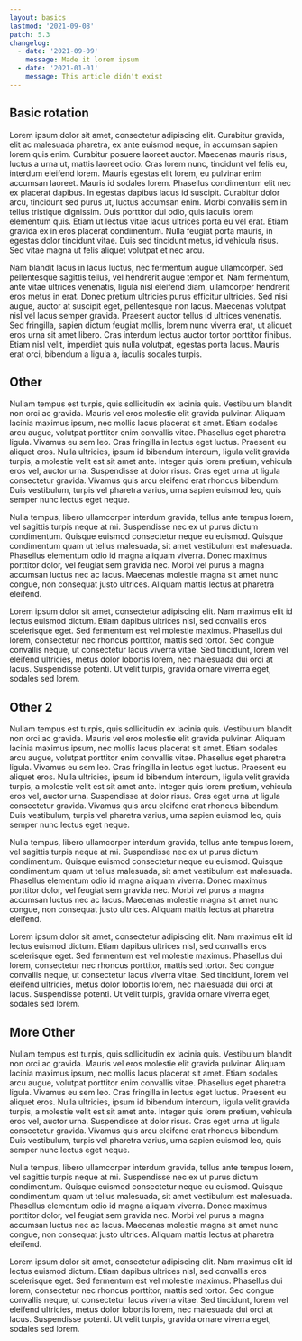 ```yaml
---
layout: basics
lastmod: '2021-09-08'
patch: 5.3
changelog:
  - date: '2021-09-09'
    message: Made it lorem ipsum
  - date: '2021-01-01'
    message: This article didn't exist
---
```


## Basic rotation

Lorem ipsum dolor sit amet, consectetur adipiscing elit. Curabitur gravida, elit ac malesuada pharetra, ex ante euismod neque, in accumsan sapien lorem quis enim. Curabitur posuere laoreet auctor. Maecenas mauris risus, luctus a urna ut, mattis laoreet odio. Cras lorem nunc, tincidunt vel felis eu, interdum eleifend lorem. Mauris egestas elit lorem, eu pulvinar enim accumsan laoreet. Mauris id sodales lorem. Phasellus condimentum elit nec ex placerat dapibus. In egestas dapibus lacus id suscipit. Curabitur dolor arcu, tincidunt sed purus ut, luctus accumsan enim. Morbi convallis sem in tellus tristique dignissim. Duis porttitor dui odio, quis iaculis lorem elementum quis. Etiam ut lectus vitae lacus ultrices porta eu vel erat. Etiam gravida ex in eros placerat condimentum. Nulla feugiat porta mauris, in egestas dolor tincidunt vitae. Duis sed tincidunt metus, id vehicula risus. Sed vitae magna ut felis aliquet volutpat et nec arcu.

Nam blandit lacus in lacus luctus, nec fermentum augue ullamcorper. Sed pellentesque sagittis tellus, vel hendrerit augue tempor et. Nam fermentum, ante vitae ultrices venenatis, ligula nisl eleifend diam, ullamcorper hendrerit eros metus in erat. Donec pretium ultricies purus efficitur ultricies. Sed nisi augue, auctor at suscipit eget, pellentesque non lacus. Maecenas volutpat nisl vel lacus semper gravida. Praesent auctor tellus id ultrices venenatis. Sed fringilla, sapien dictum feugiat mollis, lorem nunc viverra erat, ut aliquet eros urna sit amet libero. Cras interdum lectus auctor tortor porttitor finibus. Etiam nisl velit, imperdiet quis nulla volutpat, egestas porta lacus. Mauris erat orci, bibendum a ligula a, iaculis sodales turpis.

## Other

Nullam tempus est turpis, quis sollicitudin ex lacinia quis. Vestibulum blandit non orci ac gravida. Mauris vel eros molestie elit gravida pulvinar. Aliquam lacinia maximus ipsum, nec mollis lacus placerat sit amet. Etiam sodales arcu augue, volutpat porttitor enim convallis vitae. Phasellus eget pharetra ligula. Vivamus eu sem leo. Cras fringilla in lectus eget luctus. Praesent eu aliquet eros. Nulla ultricies, ipsum id bibendum interdum, ligula velit gravida turpis, a molestie velit est sit amet ante. Integer quis lorem pretium, vehicula eros vel, auctor urna. Suspendisse at dolor risus. Cras eget urna ut ligula consectetur gravida. Vivamus quis arcu eleifend erat rhoncus bibendum. Duis vestibulum, turpis vel pharetra varius, urna sapien euismod leo, quis semper nunc lectus eget neque.

Nulla tempus, libero ullamcorper interdum gravida, tellus ante tempus lorem, vel sagittis turpis neque at mi. Suspendisse nec ex ut purus dictum condimentum. Quisque euismod consectetur neque eu euismod. Quisque condimentum quam ut tellus malesuada, sit amet vestibulum est malesuada. Phasellus elementum odio id magna aliquam viverra. Donec maximus porttitor dolor, vel feugiat sem gravida nec. Morbi vel purus a magna accumsan luctus nec ac lacus. Maecenas molestie magna sit amet nunc congue, non consequat justo ultrices. Aliquam mattis lectus at pharetra eleifend.

Lorem ipsum dolor sit amet, consectetur adipiscing elit. Nam maximus elit id lectus euismod dictum. Etiam dapibus ultrices nisl, sed convallis eros scelerisque eget. Sed fermentum est vel molestie maximus. Phasellus dui lorem, consectetur nec rhoncus porttitor, mattis sed tortor. Sed congue convallis neque, ut consectetur lacus viverra vitae. Sed tincidunt, lorem vel eleifend ultricies, metus dolor lobortis lorem, nec malesuada dui orci at lacus. Suspendisse potenti. Ut velit turpis, gravida ornare viverra eget, sodales sed lorem. 

## Other 2

Nullam tempus est turpis, quis sollicitudin ex lacinia quis. Vestibulum blandit non orci ac gravida. Mauris vel eros molestie elit gravida pulvinar. Aliquam lacinia maximus ipsum, nec mollis lacus placerat sit amet. Etiam sodales arcu augue, volutpat porttitor enim convallis vitae. Phasellus eget pharetra ligula. Vivamus eu sem leo. Cras fringilla in lectus eget luctus. Praesent eu aliquet eros. Nulla ultricies, ipsum id bibendum interdum, ligula velit gravida turpis, a molestie velit est sit amet ante. Integer quis lorem pretium, vehicula eros vel, auctor urna. Suspendisse at dolor risus. Cras eget urna ut ligula consectetur gravida. Vivamus quis arcu eleifend erat rhoncus bibendum. Duis vestibulum, turpis vel pharetra varius, urna sapien euismod leo, quis semper nunc lectus eget neque.

Nulla tempus, libero ullamcorper interdum gravida, tellus ante tempus lorem, vel sagittis turpis neque at mi. Suspendisse nec ex ut purus dictum condimentum. Quisque euismod consectetur neque eu euismod. Quisque condimentum quam ut tellus malesuada, sit amet vestibulum est malesuada. Phasellus elementum odio id magna aliquam viverra. Donec maximus porttitor dolor, vel feugiat sem gravida nec. Morbi vel purus a magna accumsan luctus nec ac lacus. Maecenas molestie magna sit amet nunc congue, non consequat justo ultrices. Aliquam mattis lectus at pharetra eleifend.

Lorem ipsum dolor sit amet, consectetur adipiscing elit. Nam maximus elit id lectus euismod dictum. Etiam dapibus ultrices nisl, sed convallis eros scelerisque eget. Sed fermentum est vel molestie maximus. Phasellus dui lorem, consectetur nec rhoncus porttitor, mattis sed tortor. Sed congue convallis neque, ut consectetur lacus viverra vitae. Sed tincidunt, lorem vel eleifend ultricies, metus dolor lobortis lorem, nec malesuada dui orci at lacus. Suspendisse potenti. Ut velit turpis, gravida ornare viverra eget, sodales sed lorem. 

## More Other

Nullam tempus est turpis, quis sollicitudin ex lacinia quis. Vestibulum blandit non orci ac gravida. Mauris vel eros molestie elit gravida pulvinar. Aliquam lacinia maximus ipsum, nec mollis lacus placerat sit amet. Etiam sodales arcu augue, volutpat porttitor enim convallis vitae. Phasellus eget pharetra ligula. Vivamus eu sem leo. Cras fringilla in lectus eget luctus. Praesent eu aliquet eros. Nulla ultricies, ipsum id bibendum interdum, ligula velit gravida turpis, a molestie velit est sit amet ante. Integer quis lorem pretium, vehicula eros vel, auctor urna. Suspendisse at dolor risus. Cras eget urna ut ligula consectetur gravida. Vivamus quis arcu eleifend erat rhoncus bibendum. Duis vestibulum, turpis vel pharetra varius, urna sapien euismod leo, quis semper nunc lectus eget neque.

Nulla tempus, libero ullamcorper interdum gravida, tellus ante tempus lorem, vel sagittis turpis neque at mi. Suspendisse nec ex ut purus dictum condimentum. Quisque euismod consectetur neque eu euismod. Quisque condimentum quam ut tellus malesuada, sit amet vestibulum est malesuada. Phasellus elementum odio id magna aliquam viverra. Donec maximus porttitor dolor, vel feugiat sem gravida nec. Morbi vel purus a magna accumsan luctus nec ac lacus. Maecenas molestie magna sit amet nunc congue, non consequat justo ultrices. Aliquam mattis lectus at pharetra eleifend.

Lorem ipsum dolor sit amet, consectetur adipiscing elit. Nam maximus elit id lectus euismod dictum. Etiam dapibus ultrices nisl, sed convallis eros scelerisque eget. Sed fermentum est vel molestie maximus. Phasellus dui lorem, consectetur nec rhoncus porttitor, mattis sed tortor. Sed congue convallis neque, ut consectetur lacus viverra vitae. Sed tincidunt, lorem vel eleifend ultricies, metus dolor lobortis lorem, nec malesuada dui orci at lacus. Suspendisse potenti. Ut velit turpis, gravida ornare viverra eget, sodales sed lorem. 